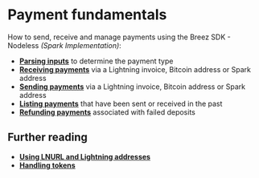 # Payment fundamentals

How to send, receive and manage payments using the Breez SDK - Nodeless *(Spark Implementation)*:

- **[Parsing inputs]** to determine the payment type
- **[Receiving payments]** via a Lightning invoice, Bitcoin address or Spark address
- **[Sending payments]** via a Lightning invoice, Bitcoin address or Spark address
- **[Listing payments]** that have been sent or received in the past
- **[Refunding payments]** associated with failed deposits

[Parsing inputs]: parse.md
[Receiving payments]: receive_payment.md
[Sending payments]: send_payment.md
[Listing payments]: list_payments.md
[Refunding payments]: refunding_payments.md

## Further reading

- **[Using LNURL and Lightning addresses](lnurl.md)**
- **[Handling tokens](tokens.md)**
